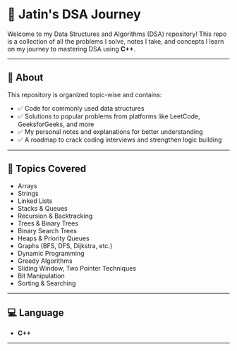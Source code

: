 # 🚀 Jatin's DSA Journey

Welcome to my Data Structures and Algorithms (DSA) repository! This repo is a collection of all the problems I solve, notes I take, and concepts I learn on my journey to mastering DSA using **C++**.

---

## 📌 About

This repository is organized topic-wise and contains:
- ✅ Code for commonly used data structures
- ✅ Solutions to popular problems from platforms like LeetCode, GeeksforGeeks, and more
- ✅ My personal notes and explanations for better understanding
- ✅ A roadmap to crack coding interviews and strengthen logic building

---

## 🧠 Topics Covered

- Arrays
- Strings
- Linked Lists
- Stacks & Queues
- Recursion & Backtracking
- Trees & Binary Trees
- Binary Search Trees
- Heaps & Priority Queues
- Graphs (BFS, DFS, Dijkstra, etc.)
- Dynamic Programming
- Greedy Algorithms
- Sliding Window, Two Pointer Techniques
- Bit Manipulation
- Sorting & Searching

---

## 💻 Language

- **C++**

---
